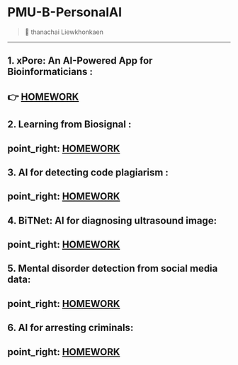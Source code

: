 # PMU-B-PersonalAI
> :star2: thanachai Liewkhonkaen

---
## 1. xPore: An AI-Powered App for Bioinformaticians :
  :point_right: [HOMEWORK](https://github.com/thanachaili/PMU-B-PersonalAI/blob/2062b6f15f831a1e002a4ae0256f4a5ee9c70986/xPore_GMM_thanachaili.ipynb) 
---
## 2. Learning from Biosignal :
  point_right: [HOMEWORK](https://github.com/thanachaili/PMU-B-PersonalAI/blob/3cbdf669007c7d786fb9b217c2fc10acf7cc9984/Learning_from_Biosignal.ipynb) 
---
## 3. AI for detecting code plagiarism :
  point_right: [HOMEWORK](https://github.com/thanachaili/PMU-B-PersonalAI/blob/4372836fb0fd4c21a6c003a44b2003695dc5d1c2/thanachai_of_PMU_B_CodingAI_CodeCloneDetection_Workshop.ipynb) 
---
## 4. BiTNet: AI for diagnosing ultrasound image:
  point_right: [HOMEWORK](https://github.com/thanachaili/PMU-B-PersonalAI/blob/099d5775282058689ea6785ed942537e427f2ef1/thanachai_PMUB_Personal_AI_Image_classification_EfficientNetB5.ipynb) 
---
## 5. Mental disorder detection from social media data:
  point_right: [HOMEWORK](https://github.com/thanachaili/PMU-B-PersonalAI/blob/0c535025d6baa14c97d55eeb967dbbf739d044ba/thanachai_E_san_coding.ipynb) 
---
## 6. AI for arresting criminals:
  point_right: [HOMEWORK](https://github.com/thanachaili/PMU-B-PersonalAI/blob/0c535025d6baa14c97d55eeb967dbbf739d044ba/thanachai_Train_Yolov8_Object_Detection_on_Custom_Dataset.ipynb) 
---
